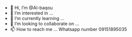 - 👋 Hi, I’m @Al-baqou
- 👀 I’m interested in ...
- 🌱 I’m currently learning ...
- 💞️ I’m looking to collaborate on ...
- 📫 How to reach me ...
Whatsapp number 09151895035
<!---
Al-baqou/Al-baqou is a ✨ special ✨ repository because its `README.md` (this file) appears on your GitHub profile.
You can click the Preview link to take a look at your changes.
--->
